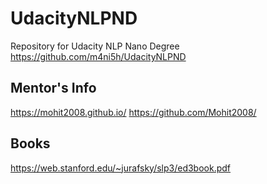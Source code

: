 # UdacityNLPND
Repository for Udacity NLP Nano Degree
https://github.com/m4ni5h/UdacityNLPND


## Mentor's Info
https://mohit2008.github.io/
https://github.com/Mohit2008/

## Books
https://web.stanford.edu/~jurafsky/slp3/ed3book.pdf
